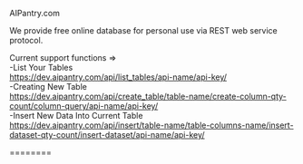 AIPantry.com <br/>

We provide free online database for personal use via REST web service protocol. <br/>

Current support functions => <br/>
-List Your Tables <br/>
https://dev.aipantry.com/api/list_tables/api-name/api-key/ <br/>
-Creating New Table <br/>
https://dev.aipantry.com/api/create_table/table-name/create-column-qty-count/column-query/api-name/api-key/ <br/>
-Insert New Data Into Current Table <br/>
https://dev.aipantry.com/api/insert/table-name/table-columns-name/insert-dataset-qty-count/insert-dataset/api-name/api-key/<br/>

========
